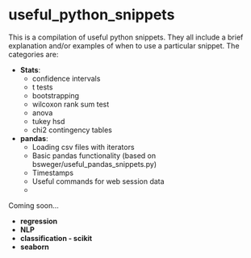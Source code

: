 # useful_python_snippets

This is a compilation of useful python snippets. They all include a brief explanation and/or examples of when to use a particular snippet. The categories are:
* **Stats**:
  *  confidence intervals
  *  t tests
  *  bootstrapping
  *  wilcoxon rank sum test
  *  anova
  *  tukey hsd
  *  chi2 contingency tables
* **pandas**:  
  * Loading csv files with iterators
  * Basic pandas functionality (based on bsweger/useful_pandas_snippets.py)
  * Timestamps
  * Useful commands for web session data
  *

Coming soon...

* **regression**
* **NLP**
* **classification - scikit**
* **seaborn**
